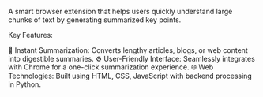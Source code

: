 A smart browser extension that helps users quickly understand large chunks of text by generating summarized key points.

Key Features:

📄 Instant Summarization: Converts lengthy articles, blogs, or web content into digestible summaries.
⚙ User-Friendly Interface: Seamlessly integrates with Chrome for a one-click summarization experience.
🌐 Web Technologies: Built using HTML, CSS, JavaScript with backend processing in Python.